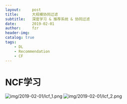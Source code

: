 ```yaml
---
layout:     post
title:      大规模协同过滤
subtitle:   深度学习 & 推荐系统 & 协同过滤
date:       2019-02-01
author:     fzr
header-img:
catalog: true
tags:
    - DL
    - Recommendation
    - CF
---
```


# NCF学习

![img/2019-02-01/lcf_1.png](https://zrfan.github.io/img/2019-02-01/lcf_1.png)
![img/2019-02-01/lcf_2.png](https://zrfan.github.io/img/2019-02-01/lcf_2.png)







































